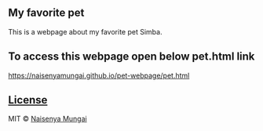 ## My favorite pet
This is a webpage about my favorite pet Simba.
## To access this webpage open below pet.html link
https://naisenyamungai.github.io/pet-webpage/pet.html
## [License](https://naisenyamungai.github.io/pet-webpage/LICENSE.md)

MIT © [Naisenya Mungai ](https://github.com/naisenyamungai)
